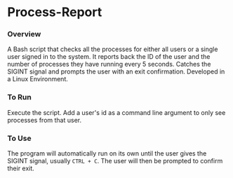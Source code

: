 # Process-Report

### Overview
A Bash script that checks all the processes for either all users or a single user signed in to the system. It reports back the ID of the user and the number of processes they have running every 5 seconds. Catches the SIGINT signal and prompts the user with an exit confirmation. Developed in a Linux Environment. 

### To Run
Execute the script. Add a user's id as a command line argument to only see processes from that user. 

### To Use
The program will automatically run on its own until the user gives the SIGINT signal, usually `CTRL + C`. The user will then be prompted to confirm their exit. 
